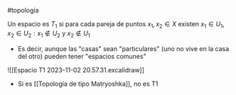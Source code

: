 #topología 

Un espacio es $T_1$ si para cada pareja de puntos $x_1, x_2 \in X$ existen $x_1 \in U_1,x_2 \in U_2: x_1 \notin U_2$ y $x_2 \notin U_1$

- Es decir, aunque las "casas" sean "particulares" (uno no vive en la casa del otro) pueden tener "espacios comunes"

![[Espacio T1 2023-11-02 20.57.31.excalidraw]]

- Si es [[Topología de tipo Matryoshka]], no es T1